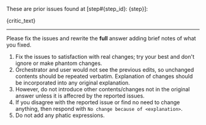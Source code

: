 These are prior issues found at [step#{step_id}: {step}]:

{critic_text}

---

Please fix the issues and rewrite the **full** answer adding brief notes of what you fixed. 

1. Fix the issues to satisfaction with real changes; try your best and don't ignore or make phantom changes. 
2. Orchestrator and user would not see the previous edits, so unchanged contents should be repeated verbatim. 
   Explanation of changes should be incorporated into any original explanation.
3. However, do not introduce other contents/changes not in the original answer unless it is affecred by the reported 
   issues. 
4. If you disagree with the reported issue or find no need to change anything, then respond with `No change because of <explanation>`.
5. Do not add any phatic expressions.
